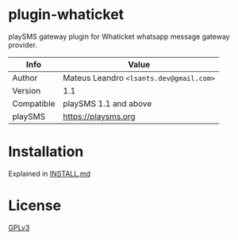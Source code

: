 # plugin-whaticket

playSMS gateway plugin for Whaticket whatsapp message gateway provider.

Info       | Value
---------- | ---------------------------------
Author     | Mateus Leandro `<lsants.dev@gmail.com>`
Version    | 1.1
Compatible | playSMS 1.1 and above
playSMS    | https://playsms.org

# Installation

Explained in [INSTALL.md](INSTALL.md)

# License

[GPLv3](LICENSE)
